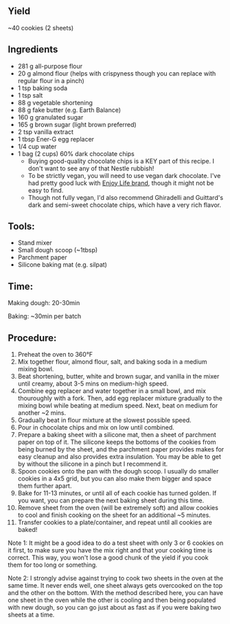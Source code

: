 ## Yield
~40 cookies (2 sheets)

## Ingredients
- 281 g all-purpose flour
- 20 g almond flour (helps with crispyness though you can replace with regular flour in a pinch)
- 1 tsp baking soda
- 1 tsp salt
- 88 g vegetable shortening
- 88 g fake butter (e.g. Earth Balance)
- 160 g granulated sugar
- 165 g brown sugar (light brown preferred)
- 2 tsp vanilla extract
- 1 tbsp Ener-G egg replacer
- 1/4 cup water
- 1 bag (2 cups) 60% dark chocolate chips
  - Buying good-quality chocolate chips is a KEY part of this recipe.  I don't want to see any of that Nestle rubbish!
  - To be strictly vegan, you will need to use vegan dark chocolate.  I've had pretty good luck with [Enjoy Life brand](https://www.amazon.com/Chocolate-Multi-Pack-Packages-Dairy-Free-Gluten-Free/dp/B00OWMIEYG/ref=sr_1_5?keywords=enjoy+life+dark+chocolate+chips&qid=1650825477&sprefix=enjoy+life+dark+choc%2Caps%2C131&sr=8-5), though it might not be easy to find.
  - Though not fully vegan, I'd also recommend Ghiradelli and Guittard's dark and semi-sweet chocolate chips, which have a very rich flavor.

## Tools:
- Stand mixer
- Small dough scoop (~1tbsp)
- Parchment paper
- Silicone baking mat (e.g. silpat)

## Time:
Making dough: 20-30min

Baking: ~30min per batch

## Procedure:
1. Preheat the oven to 360°F
2. Mix together flour, almond flour, salt, and baking soda in a medium mixing bowl.
3. Beat shortening, butter, white and brown sugar, and vanilla in the mixer until creamy, about 3-5 mins on medium-high speed.
4. Combine egg replacer and water together in a small bowl, and mix thouroughly with a fork.  Then, add egg replacer mixture gradually to the mixing bowl while beating at medium speed.  Next, beat on medium for another ~2 mins.
5. Gradually beat in flour mixture at the slowest possible speed.
6. Pour in chocolate chips and mix on low until combined.
7. Prepare a baking sheet with a silicone mat, then a sheet of parchment paper on top of it.  The silicone keeps the bottoms of the cookies from being burned by the sheet, and the parchment paper provides makes for easy cleanup and also provides extra insulation.  You may be able to get by without the silicone in a pinch but I recommend it.
8. Spoon cookies onto the pan with the dough scoop.  I usually do smaller cookies in a 4x5 grid, but you can also make them bigger and space them further apart.
9. Bake for 11-13 minutes, or until all of each cookie has turned golden.  If you want, you can prepare the next baking sheet during this time.
10. Remove sheet from the oven (will be extremely soft) and allow cookies to cool and finish cooking on the sheet for an additional ~5 minutes.
11. Transfer cookies to a plate/container, and repeat until all cookies are baked!

Note 1: It might be a good idea to do a test sheet with only 3 or 6 cookies on it first, to make sure you have the mix right and that your cooking time is correct.  This way, you won't lose a good chunk of the yield if you cook them for too long or something.

Note 2: I strongly advise against trying to cook two sheets in the oven at the same time.  It never ends well, one sheet always gets overcooked on the top and the other on the bottom.  With the method described here, you can have one sheet in the oven while the other is cooling and then being populated with new dough, so you can go just about as fast as if you were baking two sheets at a time.